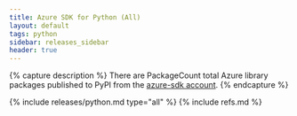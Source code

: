 ```yaml
---
title: Azure SDK for Python (All)
layout: default
tags: python
sidebar: releases_sidebar
header: true
---
```

{% capture description %}
There are PackageCount total Azure library packages published to PyPI from the [azure-sdk account](https://pypi.org/user/azure-sdk/).
{% endcapture %}

{% include releases/python.md type="all" %}
{% include refs.md %}